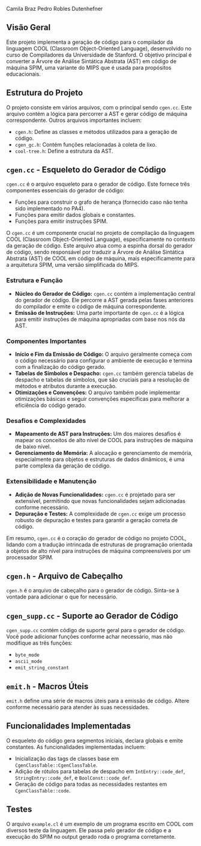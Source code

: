Camila Braz
Pedro Robles Dutenhefner

## Visão Geral
Este projeto implementa a geração de código para o compilador da linguagem COOL (Classroom Object-Oriented Language), desenvolvido no curso de Compiladores da Universidade de Stanford. O objetivo principal é converter a Árvore de Análise Sintática Abstrata (AST) em código de máquina SPIM, uma variante do MIPS que é usada para propósitos educacionais.

## Estrutura do Projeto
O projeto consiste em vários arquivos, com o principal sendo `cgen.cc`. Este arquivo contém a lógica para percorrer a AST e gerar código de máquina correspondente. Outros arquivos importantes incluem:

- `cgen.h`: Define as classes e métodos utilizados para a geração de código.
- `cgen_gc.h`: Contém funções relacionadas à coleta de lixo.
- `cool-tree.h`: Define a estrutura da AST.

## `cgen.cc` - Esqueleto do Gerador de Código
`cgen.cc` é o arquivo esqueleto para o gerador de código. Este fornece três componentes essenciais do gerador de código:

- Funções para construir o grafo de herança (fornecido caso não tenha sido implementado no PA4).
- Funções para emitir dados globais e constantes.
- Funções para emitir instruções SPIM.

O `cgen.cc` é um componente crucial no projeto de compilação da linguagem COOL (Classroom Object-Oriented Language), especificamente no contexto da geração de código. Este arquivo atua como a espinha dorsal do gerador de código, sendo responsável por traduzir a Árvore de Análise Sintática Abstrata (AST) de COOL em código de máquina, mais especificamente para a arquitetura SPIM, uma versão simplificada do MIPS.

### Estrutura e Função

- **Núcleo do Gerador de Código:** `cgen.cc` contém a implementação central do gerador de código. Ele percorre a AST gerada pelas fases anteriores do compilador e emite o código de máquina correspondente.
- **Emissão de Instruções:** Uma parte importante de `cgen.cc` é a lógica para emitir instruções de máquina apropriadas com base nos nós da AST.

### Componentes Importantes

- **Início e Fim da Emissão de Código:** O arquivo geralmente começa com o código necessário para configurar o ambiente de execução e termina com a finalização do código gerado.
- **Tabelas de Símbolos e Despacho:** `cgen.cc` também gerencia tabelas de despacho e tabelas de símbolos, que são cruciais para a resolução de métodos e atributos durante a execução.
- **Otimizações e Convenções:** O arquivo também pode implementar otimizações básicas e seguir convenções específicas para melhorar a eficiência do código gerado.

### Desafios e Complexidades

- **Mapeamento de AST para Instruções:** Um dos maiores desafios é mapear os conceitos de alto nível de COOL para instruções de máquina de baixo nível.
- **Gerenciamento de Memória:** A alocação e gerenciamento de memória, especialmente para objetos e estruturas de dados dinâmicos, é uma parte complexa da geração de código.

### Extensibilidade e Manutenção

- **Adição de Novas Funcionalidades:** `cgen.cc` é projetado para ser extensível, permitindo que novas funcionalidades sejam adicionadas conforme necessário.
- **Depuração e Testes:** A complexidade de `cgen.cc` exige um processo robusto de depuração e testes para garantir a geração correta de código.

Em resumo, `cgen.cc` é o coração do gerador de código no projeto COOL, lidando com a tradução intrincada de estruturas de programação orientada a objetos de alto nível para instruções de máquina compreensíveis por um processador SPIM.


## `cgen.h` - Arquivo de Cabeçalho
`cgen.h` é o arquivo de cabeçalho para o gerador de código. Sinta-se à vontade para adicionar o que for necessário.

## `cgen_supp.cc` - Suporte ao Gerador de Código
`cgen_supp.cc` contém código de suporte geral para o gerador de código. Você pode adicionar funções conforme achar necessário, mas não modifique as três funções:

- `byte_mode`
- `ascii_mode`
- `emit_string_constant`

## `emit.h` - Macros Úteis
`emit.h` define uma série de macros úteis para a emissão de código. Altere conforme necessário para atender às suas necessidades.

## Funcionalidades Implementadas
O esqueleto do código gera segmentos iniciais, declara globais e emite constantes. As funcionalidades implementadas incluem:

- Inicialização das tags de classes base em `CgenClassTable::CgenClassTable`.
- Adição de rótulos para tabelas de despacho em `IntEntry::code_def`, `StringEntry::code_def`, e `BoolConst::code_def`.
- Geração de código para todas as necessidades restantes em `CgenClassTable::code`.


## Testes
O arquivo `example.cl` é um exemplo de um programa escrito em COOL com diversos teste da linguagem. Ele passa pelo gerador de código e a execução do SPIM no output gerado roda o programa corretamente.

